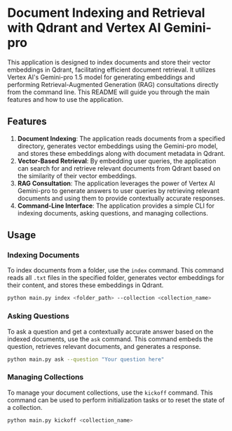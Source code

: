 # Document Indexing and Retrieval with Qdrant and Vertex AI Gemini-pro

This application is designed to index documents and store their vector embeddings in Qdrant, facilitating efficient document retrieval. It utilizes Vertex AI's Gemini-pro 1.5 model for generating embeddings and performing Retrieval-Augmented Generation (RAG) consultations directly from the command line. This README will guide you through the main features and how to use the application.

## Features

1. **Document Indexing**: The application reads documents from a specified directory, generates vector embeddings using the Gemini-pro model, and stores these embeddings along with document metadata in Qdrant.
2. **Vector-Based Retrieval**: By embedding user queries, the application can search for and retrieve relevant documents from Qdrant based on the similarity of their vector embeddings.
3. **RAG Consultation**: The application leverages the power of Vertex AI Gemini-pro to generate answers to user queries by retrieving relevant documents and using them to provide contextually accurate responses.
4. **Command-Line Interface**: The application provides a simple CLI for indexing documents, asking questions, and managing collections.

## Usage

### Indexing Documents

To index documents from a folder, use the `index` command. This command reads all `.txt` files in the specified folder, generates vector embeddings for their content, and stores these embeddings in Qdrant.

```sh
python main.py index <folder_path> --collection <collection_name>
```

### Asking Questions

To ask a question and get a contextually accurate answer based on the indexed documents, use the `ask` command. This command embeds the question, retrieves relevant documents, and generates a response.

```sh
python main.py ask --question "Your question here"
```

### Managing Collections

To manage your document collections, use the `kickoff` command. This command can be used to perform initialization tasks or to reset the state of a collection.

```sh
python main.py kickoff <collection_name>
```
